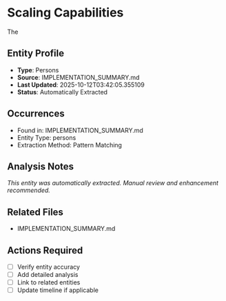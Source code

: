 # Scaling Capabilities  
The

## Entity Profile
- **Type**: Persons
- **Source**: IMPLEMENTATION_SUMMARY.md
- **Last Updated**: 2025-10-12T03:42:05.355109
- **Status**: Automatically Extracted

## Occurrences
- Found in: IMPLEMENTATION_SUMMARY.md
- Entity Type: persons
- Extraction Method: Pattern Matching

## Analysis Notes
*This entity was automatically extracted. Manual review and enhancement recommended.*

## Related Files
- IMPLEMENTATION_SUMMARY.md

## Actions Required
- [ ] Verify entity accuracy
- [ ] Add detailed analysis
- [ ] Link to related entities
- [ ] Update timeline if applicable
